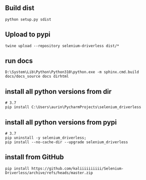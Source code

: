 ## Build dist
```shell
python setup.py sdist
```

## Upload to pypi
```shell
twine upload --repository selenium-driverless dist/*
```

## run docs
```shell
D:\System\Lib\Python\Python310\python.exe -m sphinx.cmd.build docs/docs_source docs dirhtml
```

## install all python versions from dir
```shell
# 3.7
pip install C:\Users\aurin\PycharmProjects\selenium_driverless
```

## install all python versions from pypi
```shell
# 3.7
pip uninstall -y selenium_driverless;
pip install --no-cache-dir --upgrade selenium_driverless
```

## install from GitHub
```shell
pip install https://github.com/kaliiiiiiiiii/Selenium-Driverless/archive/refs/heads/master.zip
```